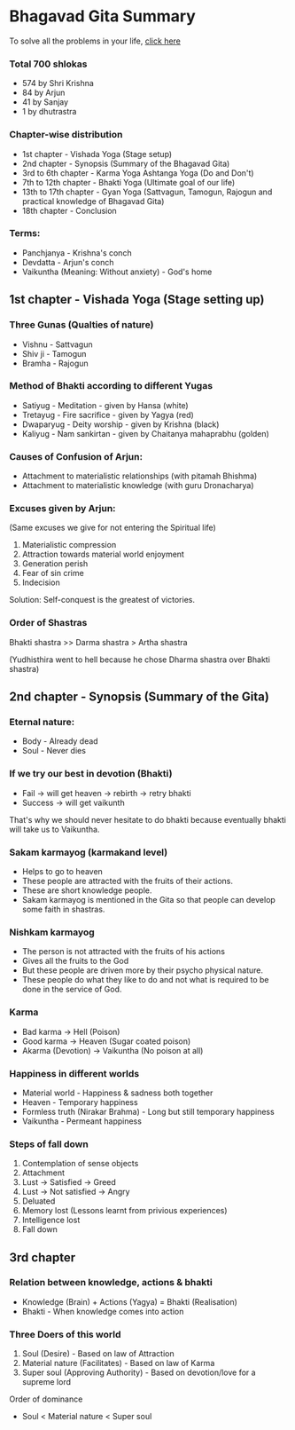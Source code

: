 # Bhagavad Gita Summary

To solve all the problems in your life, [click here](https://github.com/Pavan49719/bhagavad-gita-summary/blob/main/solutions.md#find-solution-for-your-problems-in-bhagavad-gita)

### Total 700 shlokas
- 574 by Shri Krishna
- 84 by Arjun
- 41 by Sanjay
- 1 by dhutrastra

### Chapter-wise distribution
- 1st chapter - Vishada Yoga (Stage setup)
- 2nd chapter - Synopsis (Summary of the Bhagavad Gita)
- 3rd to 6th chapter - Karma Yoga Ashtanga Yoga (Do and Don't)
- 7th to 12th chapter - Bhakti Yoga (Ultimate goal of our life)
- 13th to 17th chapter - Gyan Yoga (Sattvagun, Tamogun, Rajogun and practical knowledge of Bhagavad Gita)
- 18th chapter - Conclusion

### Terms:
- Panchjanya - Krishna's conch
- Devdatta - Arjun's conch
- Vaikuntha (Meaning: Without anxiety) - God's home


## 1st chapter - Vishada Yoga (Stage setting up)

### Three Gunas (Qualties of nature)
- Vishnu - Sattvagun
- Shiv ji - Tamogun
- Bramha - Rajogun

### Method of Bhakti according to different Yugas 
- Satiyug - Meditation - given by Hansa (white)
- Tretayug - Fire sacrifice - given by Yagya (red)
- Dwaparyug - Deity worship - given by Krishna (black)
- Kaliyug - Nam sankirtan - given by Chaitanya mahaprabhu (golden)


### Causes of Confusion of Arjun:
- Attachment to materialistic relationships (with pitamah Bhishma)
- Attachment to materialistic knowledge (with guru Dronacharya)

### Excuses given by Arjun:

(Same excuses we give for not entering the Spiritual life)
1. Materialistic compression
2. Attraction towards material world enjoyment
3. Generation perish
4. Fear of sin crime
5. Indecision 

Solution: Self-conquest is the greatest of victories.

### Order of Shastras
Bhakti shastra >> Darma shastra > Artha shastra

(Yudhisthira went to hell because he chose Dharma shastra over Bhakti shastra)



## 2nd chapter - Synopsis (Summary of the Gita)

### Eternal nature:
- Body - Already dead
- Soul - Never dies

### If we try our best in devotion (Bhakti)
- Fail -> will get heaven -> rebirth -> retry bhakti 
- Success -> will get vaikunth 

That's why we should never hesitate to do bhakti because eventually bhakti will take us to Vaikuntha.


### Sakam karmayog (karmakand level) 
- Helps to go to heaven
- These people are attracted with the fruits of their actions.
- These are short knowledge people. 
- Sakam karmayog is mentioned in the Gita so that people can develop some faith in shastras.

### Nishkam karmayog
- The person is not attracted with the fruits of his actions
- Gives all the fruits to the God
- But these people are driven more by their psycho physical nature.
- These people do what they like to do and not what is required to be done in the service of God.

### Karma
- Bad karma -> Hell (Poison)
- Good karma -> Heaven (Sugar coated poison)
- Akarma (Devotion) -> Vaikuntha (No poison at all)

### Happiness in different worlds
- Material world - Happiness & sadness both together
- Heaven - Temporary happiness
- Formless truth (Nirakar Brahma) - Long but still temporary happiness
- Vaikuntha - Permeant happiness

### Steps of fall down
1. Contemplation of sense objects
2. Attachment
3. Lust -> Satisfied -> Greed
4. Lust -> Not satisfied -> Angry
5. Deluated
6. Memory lost (Lessons learnt from privious experiences)
7. Intelligence lost
8. Fall down


## 3rd chapter 

### Relation between knowledge, actions & bhakti
- Knowledge (Brain) + Actions (Yagya) = Bhakti (Realisation)
- Bhakti - When knowledge comes into action

### Three Doers of this world
1. Soul (Desire) - Based on law of Attraction
2. Material nature (Facilitates) - Based on law of Karma
3. Super soul (Approving Authority) - Based on devotion/love for a supreme lord

Order of dominance 
- Soul < Material nature < Super soul 
